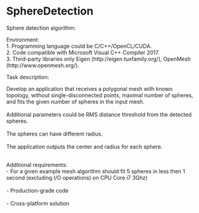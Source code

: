 # SphereDetection
<p>
Sphere detection algorithm:<br>

<p>
Environment:<br>
1. Programming language could be C/C++/OpenCL/CUDA.<br>
2. Code compatible with Microsoft Visual C++ Compiler 2017.<br>
3. Third-party libraries only Eigen (http://eigen.tuxfamily.org/), OpenMesh (http://www.openmesh.org/).<br>
</p>

<p>
Task description:<br>
 
Develop an application that receives a polygonal mesh with known topology, without single-disconnected points, maximal number of spheres, and fits the given number of spheres in the input mesh.<br><br>
Additional parameters could be RMS distance threshold from the detected spheres.<br><br>
The spheres can have different radius.<br><br>
The application outputs the center and radius for each sphere.<br><br>
</p>

<p>
Additional requirements:<br>	
- For a given example mesh algorithm should fit 5 spheres in less then 1 second (excluding I/O operations) on CPU Core i7 3Ghz)<br><br>
- Production-grade code<br><br>
- Cross-platform solution<br><br>
</p>

</p>

